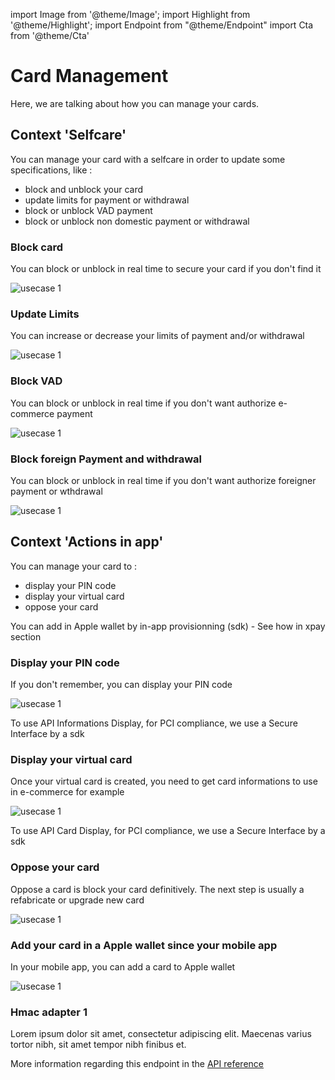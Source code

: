 import Image from '@theme/Image';
import Highlight from '@theme/Highlight';
import Endpoint from "@theme/Endpoint"
import Cta from '@theme/Cta'

# Card Management

Here, we are talking about how you can manage your cards.

## Context 'Selfcare'
You can manage your card with a selfcare in order to update some specifications, like : 
- block and unblock your card
- update limits for payment or withdrawal
- block or unblock VAD payment
- block or unblock non domestic payment or withdrawal
 
### Block card
 
<Highlight type="tip">
 
 You can block or unblock in real time to secure your card if you don't find it
 
</Highlight>

<Image src="docs/Card_Self_Verrou.png" alt="usecase 1"/>

### Update Limits
  
<Highlight type="tip">
 
 You can increase or decrease your limits of payment and/or withdrawal

</Highlight>

<Image src="docs/Card_Self_UpdateLimits.png" alt="usecase 1"/>

### Block VAD
  
<Highlight type="tip">
 
  You can block or unblock in real time if you don't want authorize e-commerce payment
 
</Highlight>

<Image src="docs/Card_Self_VAD.png" alt="usecase 1"/>

### Block foreign Payment and withdrawal
 
<Highlight type="tip">
 
 You can block or unblock in real time if you don't want authorize foreigner payment or wthdrawal
 
</Highlight>

<Image src="docs/Card_Self_ETR.png" alt="usecase 1"/>

## Context 'Actions in app'
You can manage your card to : 
- display your PIN code
- display your virtual card
- oppose your card 

<Highlight>
 
 You can add in Apple wallet by in-app provisionning (sdk) - See how in xpay section
 
</Highlight>

### Display your PIN code

<Highlight type="tip">
 
 If you don't remember, you can display your PIN code
 
</Highlight>

<Image src="docs/Card_PIN.png" alt="usecase 1"/>

<Highlight type="caution">
 
 To use API Informations Display, for PCI compliance, we use a Secure Interface by a sdk
 
</Highlight>

### Display your virtual card

<Highlight type="tip">
 
 Once your virtual card is created, you need to get card informations to use in e-commerce for example
 
</Highlight>

<Image src="docs/Card_Display.png" alt="usecase 1"/>

<Highlight type="caution">
 
 To use API Card Display, for PCI compliance, we use a Secure Interface by a sdk
 
</Highlight>

### Oppose your card

<Highlight type="tip">
 
 Oppose a card is block your card definitively. The next step is usually a refabricate or upgrade new card
 
</Highlight>

<Image src="docs/Card_Oppose.png" alt="usecase 1"/>

### Add your card in a Apple wallet since your mobile app

<Highlight type="tip">
 
 In your mobile app, you can add a card to Apple wallet
 
</Highlight>

<Image src="docs/Card_addWallet.png" alt="usecase 1"/>

### Hmac adapter 1

Lorem ipsum dolor sit amet, consectetur adipiscing elit. Maecenas varius tortor nibh, sit amet tempor nibh finibus et.

More information regarding this endpoint in the [API reference](/api/Core)

<Endpoint apiUrl="/v1.0/migrationProxy" path="/api​/v1.0​/users​/{userid}​/kyc​/identitycontrol" method="post"/>

<!-- <Endpoint apiUrl="/v1.0/migrationProxy" path="​/api/v1.0/users/{userid}/cards/{id}" method="delete"/> -->

<Cta
  context="doc"
  ui="button"
  link="/api/Core"
  label="Try it out"
/>
